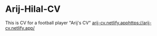 # Arij-Hilal-CV
This is CV for a football player "Arij's CV"
[arij-cv.netlify.app](https://arij-cv.netlify.app/)https://arij-cv.netlify.app/
